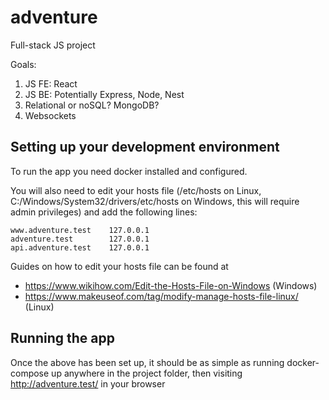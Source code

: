 # adventure

Full-stack JS project

Goals:

1. JS FE: React
2. JS BE: Potentially Express, Node, Nest
3. Relational or noSQL? MongoDB?
4. Websockets

## Setting up your development environment

To run the app you need docker installed and configured.

You will also need to edit your hosts file (/etc/hosts on Linux, C:/Windows/System32/drivers/etc/hosts on Windows, this will require admin privileges) and add the following lines:

```
www.adventure.test    127.0.0.1
adventure.test        127.0.0.1
api.adventure.test    127.0.0.1
```

Guides on how to edit your hosts file can be found at

- https://www.wikihow.com/Edit-the-Hosts-File-on-Windows (Windows)
- https://www.makeuseof.com/tag/modify-manage-hosts-file-linux/ (Linux)

## Running the app

Once the above has been set up, it should be as simple as running docker-compose up anywhere in the project folder, then visiting http://adventure.test/ in your browser
